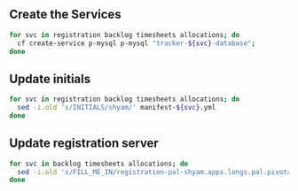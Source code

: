 

## Create the Services ##

``` sh
for svc in registration backlog timesheets allocations; do 
  cf create-service p-mysql p-mysql "tracker-${svc}-database"; 
done
```

## Update initials ##

``` sh
for svc in registration backlog timesheets allocations; do 
  sed -i.old 's/INITIALS/shyam/' manifest-${svc}.yml
done
```

## Update registration server ##

``` sh
for svc in backlog timesheets allocations; do 
  sed -i.old 's/FILL_ME_IN/registration-pal-shyam.apps.longs.pal.pivotal.io/' manifest-${svc}.yml
done
```
